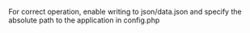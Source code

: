 For correct operation, enable writing to json/data.json and specify the absolute path to the application in config.php